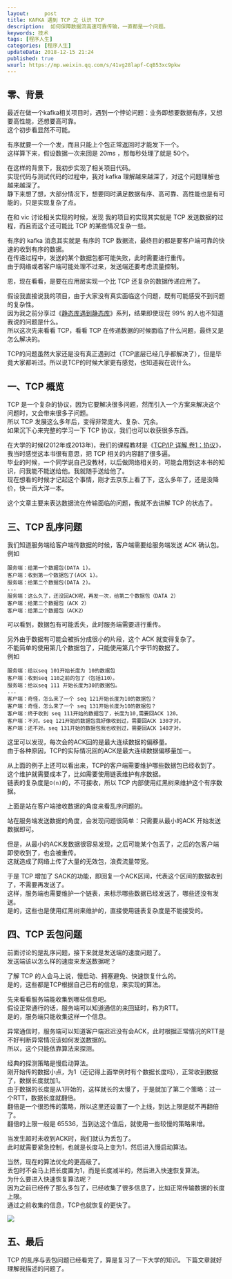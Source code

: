 ```yaml
---   
layout:     post  
title: KAFKA 遇到 TCP 之 认识 TCP
description:  如何保障数据流高速可靠传输，一直都是一个问题。  
keywords: 技术
tags: [程序人生]  
categories: [程序人生]  
updateData: 2018-12-15 21:24  
published: true   
wxurl: https://mp.weixin.qq.com/s/41vg28lapf-CqB53xc9pkw  
---  
```


 
## 零、背景  

最近在做一个kafka相关项目时，遇到一个悖论问题：业务即想要数据有序，又想要高性能，还想要高可靠。  
这个初步看显然不可能。  


有序就要一个一个发，而且只能上个包正常返回时才能发下一个。  
这样算下来，假设数据一次来回是 20ms ，那每秒处理了就是 50个。  


在这样的背景下，我初步实现了相关项目代码。  
实现代码与测试代码的过程中，我对 kafka 理解越来越深了，对这个问题理解也越来越深了。  
静下来想了想，大部分情况下，想要同时满足数据有序、高可靠、高性能也是有可能的，只是实现复杂了点。  


在和 vic  讨论相关实现的时候，发现 我的项目的实现其实就是 TCP 发送数据的过程，而且而这个还可能比 TCP 的某些情况复杂一些。  


有序的 kafka 消息其实就是 有序的 TCP 数据流，最终目的都是要客户端可靠的快速的收到有序的数据。  
在传递过程中，发送的某个数据包都可能失败，此时需要进行重传。  
由于网络或者客户端可能处理不过来，发送端还要考虑流量控制。  


恩，现在看看，是要在应用层实现一个比 TCP 还复杂的数据传递应用了。  


假设我直接说我的项目，由于大家没有真实面临这个问题，既有可能感受不到问题的复杂性。  
因为我之前分享过《[静态库遇到静态库](https://mp.weixin.qq.com/s/xdyX0pQHeeesRvO6Q1rdog)》系列，结果即使现在 99% 的人也不知道我说的问题是什么。  
所以这次先来看看 TCP，看看 TCP 在传递数据的时候面临了什么问题，最终又是怎么解决的。  


TCP的问题虽然大家还是没有真正遇到过（TCP底层已经几乎都解决了），但是毕竟大家都听过。所以说TCP的时候大家更有感觉，也知道我在说什么。  


## 一、TCP 概览

TCP 是一个复杂的协议，因为它要解决很多问题，然而引入一个方案来解决这个问题时，又会带来很多子问题。  
所以 TCP 发展这么多年后，变得非常庞大、复杂、冗余。  
如果沉下心来完整的学习一下 TCP 协议，我们也可以收获很多东西。  


在大学的时候(2012年或2013年)，我们的课程教材是《[TCP/IP 详解 卷1：协议](http://book.douban.com/subject/1088054/)》，我当时感觉这本书很有意思，把 TCP 相关的内容翻了很多遍。  
毕业的时候，一个同学说自己没教材，以后做网络相关的，可能会用到这本书的知识，问我能不能送给他。我就随手送给他了。  
现在想看的时候才记起这个事情，刚才去京东上看了下，这么多年了，还是没降价，快一百大洋一本。  


这个文章主要来表达数据流在传输面临的问题，我就不去讲解 TCP 的状态了。  

## 三、TCP 乱序问题


我们知道服务端给客户端传数据的时候，客户端需要给服务端发送 ACK 确认包。  
例如  

```
服务端：给第一个数据包(DATA 1)。  
客户端：收到第一个数据包了(ACK 1)。  
服务端：给第二个数据包(DATA 2)。  
...
服务端：这么久了，还没回ACK呢，再发一次，给第二个数据包（DATA 2）  
客户端：给第二个数据包（ACK 2）  
客户端：给第二个数据包（ACK2）  
```

可以看到，数据包有可能丢失，此时服务端需要进行重传。  



另外由于数据有可能会被拆分成很小的片段，这个 ACK 就变得复杂了。  
不能简单的使用第几个数据包了，只能使用第几个字节的数据了。  
例如  


```
服务端：给以seq 101开始长度为 10的数据包  
客户端：收到seq 110之前的包了（包括110）。  
服务端：给以seq 111 开始长度为30的数据包。  
...  
客户端：奇怪，怎么来了一个 seq 121开始长度为10的数据包？  
客户端：奇怪，怎么来了一个 seq 131开始长度为10的数据包？  
客户端：终于收到 seq 111开始的数据包了，长度为10,需要回ACK 120。  
客户端：不对。seq 121开始的数据包我好像收到过，需要回ACK 130才对。  
客户端：还不对。seq 131开始的数据包我也收到过，需要回ACK 140才对。 
```


这里可以发现，每次会的ACK回的是最大连续数据的偏移量。  
由于各种原因，TCP的实际情况回的ACK是最大连续数据偏移量加一。  


从上面的例子上还可以看出来，TCP的客户端需要维护哪些数据包已经收到了。  
这个维护就需要成本了，比如需要使用链表维护有序数据。  
链表的复杂度是`O(n)`的，不可接收，所以 TCP 内部使用红黑树来维护这个有序数据。  


上面是站在客户端接收数据的角度来看乱序问题的。  


站在服务端发送数据的角度，会发现问题很简单：只需要从最小的ACK 开始发送数据即可。  


但是，从最小的ACK发数据很容易发现，之后可能某个包丢了，之后的包客户端即使收到了，也会被重传。  
这就造成了网络上传了大量的无效包，浪费流量带宽。  


于是 TCP 增加了 SACK的功能，即回复一个ACK区间，代表这个区间的数据收到了，不需要再发送了。  
这样，服务端也需要维护一个链表，来标示哪些数据已经发送了，哪些还没有发送。  
是的，这些也是使用红黑树来维护的，直接使用链表复杂度是不能接受的。  


## 四、TCP 丢包问题  


前面讨论的是乱序问题，接下来就是发送端的速度问题了。  
发送端该以怎么样的速度来发送数据呢？  


了解 TCP 的人会马上说，慢启动、拥塞避免、快速恢复什么的。  
是的，这些都是TCP根据自己已有的信息，来实现的算法。  


先来看看服务端能收集到哪些信息吧。  
假设正常通行的话，服务端可以知道通信的来回延时，称为RTT。  
是的，服务端只能收集这样一个信息。  


异常通信时，服务端可以知道客户端迟迟没有会ACK，此时根据正常情况的RTT是不好判断异常情况该如何发送数据的。  
所以，这个只能依靠算法来探测。  


经典的探测策略是慢启动算法。  
刚开始传的数据小点，为1（还记得上面举例时有个数据长度吗），正常收到数据了，数据长度就加1。  
由于数据的长度是从1开始的，这样就长的太慢了，于是就加了第二个策略：过一个RTT，数据长度就翻倍。  
翻倍是一个很恐怖的策略，所以这里还设置了一个上线，到达上限是就不再翻倍了。  
翻倍的上限一般是 65536，当到达这个值后，就使用一些较慢的策略来增。  


当发生超时未收到ACK时，我们就认为丢包了。  
此时就需要紧急控制，也就是长度马上变为1，然后进入慢启动算法。  


当然，现在的算法优化的更高级了。  
丢包时不会马上把长度置为1，而是长度减半的，然后进入快速恢复算法。  
为什么要进入快速恢复算法呢？  
因为之前已经传了那么多包了，已经收集了很多信息了，比如正常传输数据的长度上限。  
通过之前收集的信息，TCP也就恢复的更快了。  


![](http://res.tiankonguse.com/images/2018/12/tcp.fr_-1024x359.jpg)


## 五、最后


TCP 的乱序与丢包问题已经看完了，算是复习了一下大学的知识。
下篇文章就好理解我描述的问题了。






